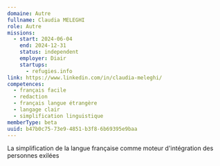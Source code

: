 ```yaml
---
domaine: Autre
fullname: Claudia MELEGHI
role: Autre
missions:
  - start: 2024-06-04
    end: 2024-12-31
    status: independent
    employer: Diair
    startups:
      - refugies.info
link: https://www.linkedin.com/in/claudia-meleghi/
competences:
  - français facile
  - redaction
  - français langue étrangère
  - langage clair
  - simplification linguistique
memberType: beta
uuid: b47b0c75-73e9-4851-b3f8-6b69395e9baa
---
```

La simplification de la langue française comme moteur d'intégration des personnes exilées
